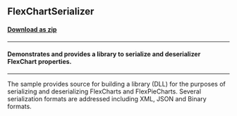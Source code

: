 ## FlexChartSerializer
#### [Download as zip](https://minhaskamal.github.io/DownGit/#/home?url=https://github.com/GrapeCity/ComponentOne-WinForms-Samples/tree/master/NetFramework\FlexChart\CS\FlexChartSerializer\FlexChartSerializer)
____
#### Demonstrates and provides a library to serialize and deserializer FlexChart properties.
____
The sample provides source for building a library (DLL) for the purposes of serializing and deserializing FlexCharts and FlexPieCharts.  Several serialization formats are addressed including XML, JSON and Binary formats. 

